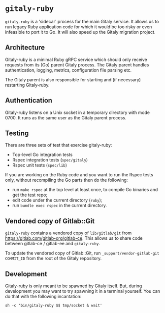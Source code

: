 # `gitaly-ruby`

`gitaly-ruby` is a 'sidecar' process for the main Gitaly service. It
allows us to run legacy Ruby application code for which it would be
too risky or even infeasible to port it to Go. It will also speed up
the Gitaly migration project.

## Architecture

Gitaly-ruby is a minimal Ruby gRPC service which should only receive
requests from its (Go) parent Gitaly process. The Gitaly parent
handles authentication, logging, metrics, configuration file parsing
etc.

The Gitaly parent is also responsible for starting and (if necessary)
restarting Gitaly-ruby.

## Authentication

Gitaly-ruby listens on a Unix socket in a temporary directory with
mode 0700. It runs as the same user as the Gitaly parent process.

## Testing

There are three sets of test that exercise gitaly-ruby:

- Top-level Go integration tests
- Rspec integration tests (`spec/gitaly`)
- Rspec unit tests (`spec/lib`)

If you are working on the Ruby code and you want to run the Rspec
tests only, without recompiling the Go parts then do the following:

- run `make rspec` at the top level at least once, to compile Go binaries and get the test repo;
- edit code under the current directory (`ruby`);
- run `bundle exec rspec` in the current directory.

## Vendored copy of Gitlab::Git

`gitaly-ruby` contains a vendored copy of `lib/gitlab/git` from
https://gitlab.com/gitlab-org/gitlab-ce. This allows us to share code
between gitlab-ce / gitlab-ee and `gitaly-ruby`.

To update the vendored copy of Gitlab::Git, run
`_support/vendor-gitlab-git COMMIT_ID` from the root of the Gitaly
repository.

## Development

Gitaly-ruby is only meant to be spawned by Gitaly itself. But, during
development you may want to try spawning it in a terminal yourself.
You can do that with the following incantation:

```shell
sh -c 'bin/gitaly-ruby $$ tmp/socket & wait'
```
